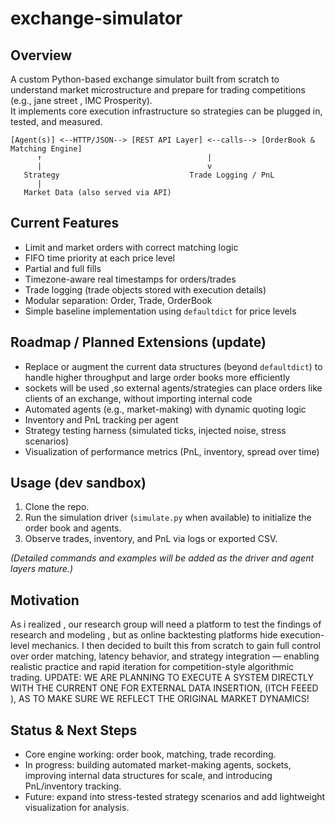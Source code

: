 # exchange-simulator

## Overview
A custom Python-based exchange simulator built from scratch to understand market microstructure and prepare for trading competitions (e.g., jane street , IMC Prosperity).  
It implements core execution infrastructure so strategies can be plugged in, tested, and measured.

```
[Agent(s)] <--HTTP/JSON--> [REST API Layer] <--calls--> [OrderBook & Matching Engine]
      ↑                                     |
      |                                     v
   Strategy                             Trade Logging / PnL
      |
   Market Data (also served via API)
```

## Current Features
- Limit and market orders with correct matching logic  
- FIFO time priority at each price level  
- Partial and full fills  
- Timezone-aware real timestamps for orders/trades  
- Trade logging (trade objects stored with execution details)  
- Modular separation: Order, Trade, OrderBook  
- Simple baseline implementation using `defaultdict` for price levels

## Roadmap / Planned Extensions (update)
- Replace or augment the current data structures (beyond `defaultdict`) to handle higher throughput and large order books more efficiently  
- sockets will be used ,so external agents/strategies can place orders like clients of an exchange, without importing internal code  
- Automated agents (e.g., market-making) with dynamic quoting logic  
- Inventory and PnL tracking per agent  
- Strategy testing harness (simulated ticks, injected noise, stress scenarios)  
- Visualization of performance metrics (PnL, inventory, spread over time)

## Usage (dev sandbox)
1. Clone the repo.  
2. Run the simulation driver (`simulate.py` when available) to initialize the order book and agents.  
3. Observe trades, inventory, and PnL via logs or exported CSV.  

*(Detailed commands and examples will be added as the driver and agent layers mature.)*

## Motivation
As i realized , our research group will need a platform to test the findings of research and modeling , but as online backtesting platforms hide execution-level mechanics. I then decided to built this from scratch to gain full control over order matching, latency behavior, and strategy integration — enabling realistic practice and rapid iteration for competition-style algorithmic trading. 
UPDATE:  WE ARE PLANNING TO EXECUTE A SYSTEM DIRECTLY WITH THE CURRENT ONE FOR EXTERNAL DATA INSERTION, (ITCH FEEED ), AS TO MAKE SURE WE REFLECT THE ORIGINAL MARKET DYNAMICS!

## Status & Next Steps
- Core engine working: order book, matching, trade recording.  
- In progress: building automated market-making agents, sockets, improving internal data structures for scale, and introducing PnL/inventory tracking.  
- Future: expand into stress-tested strategy scenarios and add lightweight visualization for analysis.
